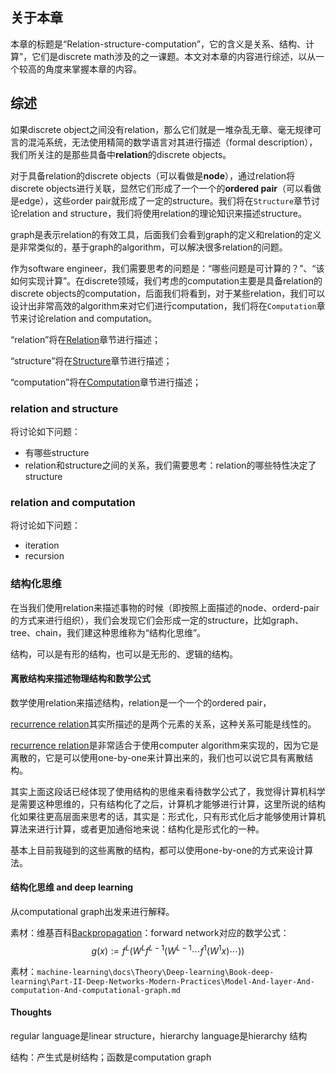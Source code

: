 ## 关于本章

本章的标题是“Relation-structure-computation”，它的含义是关系、结构、计算”，它们是discrete math涉及的之一课题。本文对本章的内容进行综述，以从一个较高的角度来掌握本章的内容。

## 综述

如果discrete object之间没有relation，那么它们就是一堆杂乱无章、毫无规律可言的混沌系统，无法使用精简的数学语言对其进行描述（formal description），我们所关注的是那些具备中**relation**的discrete objects。

对于具备relation的discrete objects（可以看做是**node**），通过relation将discrete objects进行关联，显然它们形成了一个一个的**ordered pair**（可以看做是edge），这些order pair就形成了一定的structure。我们将在`Structure`章节讨论relation and structure，我们将使用relation的理论知识来描述structure。

graph是表示relation的有效工具，后面我们会看到graph的定义和relation的定义是非常类似的，基于graph的algorithm，可以解决很多relation的问题。

作为software engineer，我们需要思考的问题是：“哪些问题是可计算的？”、“该如何实现计算”。在discrete领域，我们考虑的computation主要是具备relation的discrete objects的computation，后面我们将看到，对于某些relation，我们可以设计出非常高效的algorithm来对它们进行computation，我们将在`Computation`章节来讨论relation and computation。

“relation”将在[Relation](./Relation/index.md)章节进行描述；

“structure”将在[Structure](./Structure/index.md)章节进行描述；

“computation”将在[Computation](./Computation/index.md)章节进行描述；



### relation and structure

将讨论如下问题：

- 有哪些structure
- relation和structure之间的关系，我们需要思考：relation的哪些特性决定了structure

### relation and computation

将讨论如下问题：

- iteration
- recursion



### 结构化思维



在当我们使用relation来描述事物的时候（即按照上面描述的node、orderd-pair的方式来进行组织），我们会发现它们会形成一定的structure，比如graph、tree、chain，我们建这种思维称为“结构化思维”。

结构，可以是有形的结构，也可以是无形的、逻辑的结构。



#### 离散结构来描述物理结构和数学公式

数学使用relation来描述结构，relation是一个一个的ordered pair，

[recurrence relation](./Recursion/Recurrence-relation.md)其实所描述的是两个元素的关系，这种关系可能是线性的。

[recurrence relation](./Recursion/Recurrence-relation.md)是非常适合于使用computer algorithm来实现的，因为它是离散的，它是可以使用one-by-one来计算出来的，我们也可以说它具有离散结构。

其实上面这段话已经体现了使用结构的思维来看待数学公式了，我觉得计算机科学是需要这种思维的，只有结构化了之后，计算机才能够进行计算，这里所说的结构化如果往更高层面来思考的话，其实是：形式化，只有形式化后才能够使用计算机算法来进行计算，或者更加通俗地来说：结构化是形式化的一种。

基本上目前我碰到的这些离散的结构，都可以使用one-by-one的方式来设计算法。

#### 结构化思维 and deep learning

从computational graph出发来进行解释。

素材：维基百科[Backpropagation](https://en.wikipedia.org/wiki/Backpropagation)：forward network对应的数学公式：
$$
g(x):=f^{L}(W^{L}f^{L-1}(W^{L-1}\cdots f^{1}(W^{1}x)\cdots ))
$$



素材：`machine-learning\docs\Theory\Deep-learning\Book-deep-learning\Part-II-Deep-Networks-Modern-Practices\Model-And-layer-And-computation-And-computational-graph.md`

#### Thoughts

regular language是linear structure，hierarchy language是hierarchy 结构

结构：产生式是树结构；函数是computation graph